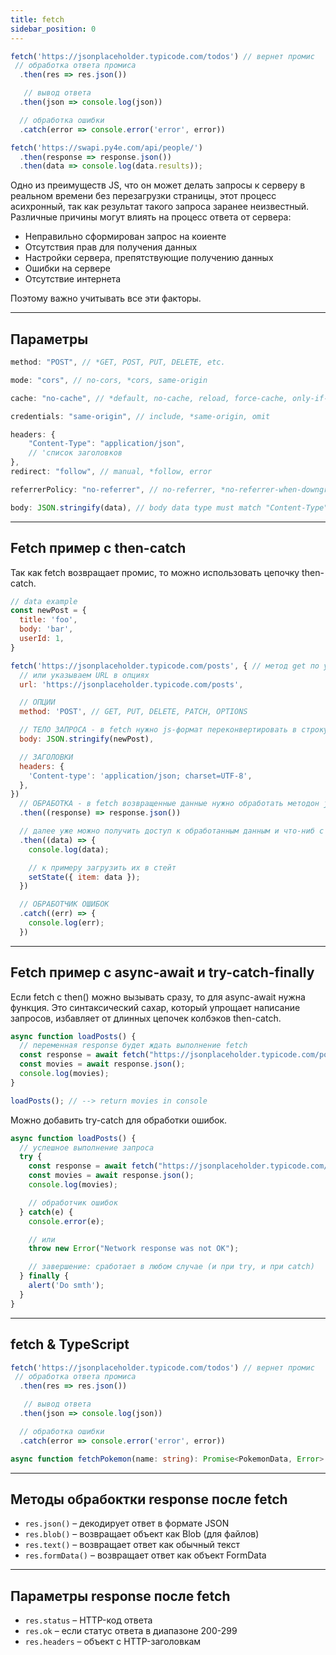 ```yaml
---
title: fetch
sidebar_position: 0
---
```


```js
fetch('https://jsonplaceholder.typicode.com/todos') // вернет промис
 // обработка ответа промиса
  .then(res => res.json())

   // вывод ответа
  .then(json => console.log(json))

  // обработка ошибки
  .catch(error => console.error('error', error)) 
```

```js
fetch('https://swapi.py4e.com/api/people/')
  .then(response => response.json())
  .then(data => console.log(data.results));
```

Одно из преимуществ JS, что он может делать запросы к серверу в реальном времени без перезагрузки страницы, этот процесс асихронный, так как результат такого запроса заранее неизвестный.
Различные причины могут влиять на процесс ответа от сервера:

- Неправильно сформирован запрос на коиенте
- Отсутствия прав для получения данных
- Настройки сервера, препятствующие получению данных
- Ошибки на сервере
- Отсутствие интернета

Поэтому важно учитывать все эти факторы.

---

## Параметры

```js
method: "POST", // *GET, POST, PUT, DELETE, etc.

mode: "cors", // no-cors, *cors, same-origin

cache: "no-cache", // *default, no-cache, reload, force-cache, only-if-cached

credentials: "same-origin", // include, *same-origin, omit

headers: {
    "Content-Type": "application/json",
    // 'список заголовков
},
redirect: "follow", // manual, *follow, error

referrerPolicy: "no-referrer", // no-referrer, *no-referrer-when-downgrade, origin, origin-when-cross-origin, same-origin, strict-origin, strict-origin-when-cross-origin, unsafe-url

body: JSON.stringify(data), // body data type must match "Content-Type" header
```

---

## Fetch пример с then-catch

Так как fetch возвращает промис, то можно использовать цепочку then-catch.

```js
// data example
const newPost = {
  title: 'foo',
  body: 'bar',
  userId: 1,
}

fetch('https://jsonplaceholder.typicode.com/posts', { // метод get по умолчанию
  // или указываем URL в опциях
  url: 'https://jsonplaceholder.typicode.com/posts',

  // ОПЦИИ
  method: 'POST', // GET, PUT, DELETE, PATCH, OPTIONS

  // ТЕЛО ЗАПРОСА - в fetch нужно js-формат переконвертировать в строку
  body: JSON.stringify(newPost),

  // ЗАГОЛОВКИ
  headers: {
    'Content-type': 'application/json; charset=UTF-8',
  },
})
  // ОБРАБОТКА - в fetch возвращенные данные нужно обработать методон json()
  .then((response) => response.json())

  // далее уже можно получить доступ к обработанным данным и что-ниб с ними делать
  .then((data) => {
    console.log(data);

    // к примеру загрузить их в стейт
    setState({ item: data });
  })

  // ОБРАБОТЧИК ОШИБОК
  .catch((err) => {
    console.log(err);
  })
```

---

## Fetch пример с async-await и try-catch-finally

Если fetch c then() можно вызывать сразу, то для async-await нужна функция. Это синтаксический сахар, который упрощает написание запросов, избавляет от длинных цепочек колбэков then-catch.

```js
async function loadPosts() {
  // переменная response будет ждать выполнение fetch
  const response = await fetch("https://jsonplaceholder.typicode.com/posts");
  const movies = await response.json();
  console.log(movies);
}

loadPosts(); // --> return movies in console
```

Можно добавить try-catch для обработки ошибок.

```ts
async function loadPosts() {
  // успешное выполнение запроса
  try {
    const response = await fetch("https://jsonplaceholder.typicode.com/posts");
    const movies = await response.json();
    console.log(movies);

    // обработчик ошибок
  } catch(e) {
    console.error(e);

    // или 
    throw new Error("Network response was not OK");

    // завершение: сработает в любом случае (и при try, и при catch)
  } finally {
    alert('Do smth');
  }
}
```

---

## fetch & TypeScript

```ts
fetch('https://jsonplaceholder.typicode.com/todos') // вернет промис
 // обработка ответа промиса
  .then(res => res.json())

   // вывод ответа
  .then(json => console.log(json))

  // обработка ошибки
  .catch(error => console.error('error', error)) 
```

```ts
async function fetchPokemon(name: string): Promise<PokemonData, Error> {}
```

---

## Методы обрабоктки response после fetch

- `res.json()` – декодирует ответ в формате JSON
- `res.blob()` – возвращает объект как Blob (для файлов)
- `res.text()` – возвращает ответ как обычный текст
- `res.formData()` – возвращает ответ как объект FormData

---

## Параметры response после fetch

- `res.status` – HTTP-код ответа
- `res.ok` – если статус ответа в диапазоне 200-299
- `res.headers` – объект с HTTP-заголовкам

